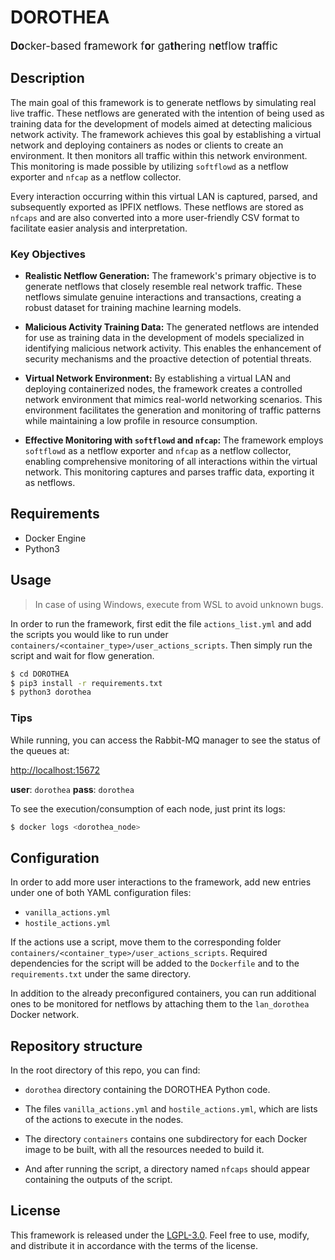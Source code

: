 # DOROTHEA

<big>**Do**cker-based f**r**amework f**o**r ga**th**ering n**e**tflow tr**a**ffic</big>


## Description
The main goal of this framework is to generate netflows by simulating real live traffic. These netflows are generated with the intention of being used as training data for the development of models aimed at detecting malicious network activity. The framework achieves this goal by establishing a virtual network and deploying containers as nodes or clients to create an environment. It then monitors all traffic within this network environment. This monitoring is made possible by utilizing `softflowd` as a netflow exporter and `nfcap` as a netflow collector.

Every interaction occurring within this virtual LAN is captured, parsed, and subsequently exported as IPFIX netflows. These netflows are stored as `nfcaps` and are also converted into a more user-friendly CSV format to facilitate easier analysis and interpretation.

### Key Objectives

- **Realistic Netflow Generation:** The framework's primary objective is to generate netflows that closely resemble real network traffic. These netflows simulate genuine interactions and transactions, creating a robust dataset for training machine learning models.

- **Malicious Activity Training Data:** The generated netflows are intended for use as training data in the development of models specialized in identifying malicious network activity. This enables the enhancement of security mechanisms and the proactive detection of potential threats.

- **Virtual Network Environment:** By establishing a virtual LAN and deploying containerized nodes, the framework creates a controlled network environment that mimics real-world networking scenarios. This environment facilitates the generation and monitoring of traffic patterns while maintaining a low profile in resource consumption.

- **Effective Monitoring with `softflowd` and `nfcap`:** The framework employs `softflowd` as a netflow exporter and `nfcap` as a netflow collector, enabling comprehensive monitoring of all interactions within the virtual network. This monitoring captures and parses traffic data, exporting it as netflows.




## Requirements
*   Docker Engine
*   Python3

## Usage

>  In case of using Windows, execute from WSL to avoid unknown bugs.

In order to run the framework, first edit the file `actions_list.yml` and add the scripts you would like to run under `containers/<container_type>/user_actions_scripts`. Then simply run the script and wait for flow generation.


```bash
$ cd DOROTHEA
$ pip3 install -r requirements.txt
$ python3 dorothea
```
### Tips

While running, you can access the Rabbit-MQ manager to see the status of the queues at:

[http://localhost:15672](http://localhost:15672)

**user**: `dorothea`  **pass**: `dorothea`


To see the execution/consumption of each node, just print its logs:
```bash
$ docker logs <dorothea_node>
```

## Configuration

In order to add more user interactions to the framework, add new entries under one of both YAML configuration files:
- `vanilla_actions.yml`
- `hostile_actions.yml` 

If the actions use a script, move them to the corresponding folder `containers/<container_type>/user_actions_scripts`. Required dependencies for the script will be added to the `Dockerfile` and to the `requirements.txt` under the same directory.

In addition to the already preconfigured containers, you can run additional ones to be monitored for netflows by attaching them to the `lan_dorothea` Docker network.


## Repository structure

In the root directory of this repo, you can find:


* `dorothea` directory containing the DOROTHEA Python code.

* The files `vanilla_actions.yml` and `hostile_actions.yml`, which are lists of the actions to execute in the nodes.

* The directory `containers` contains one subdirectory for each Docker image to be built, with all the resources needed to build it.

* And after running the script, a directory named `nfcaps` should appear containing the outputs of the script.

## License
This framework is released under the [LGPL-3.0](LICENSE). Feel free to use, modify, and distribute it in accordance with the terms of the license.

